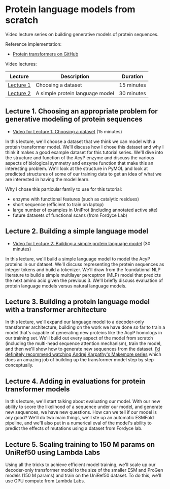 # Protein language models from scratch 

Video lecture series on building generative models of protein sequences. 

Reference implementation: 

- [Protein transformers on GitHub](https://github.com/dacarlin/protein-transformers)


Video lectures: 

| Lecture     |  Description                                                         | Duration | 
|--------------|------------------------------------------------------------------|--------------
| [Lecture 1](https://www.youtube.com/watch?v=c2kFHtuEt8s) |  Choosing a dataset | 15 minutes |
| [Lecture 2](https://youtu.be/8rePVA8rpoY) | A simple protein language model | 30 minutes | 


## Lecture 1. Choosing an appropriate problem for generative modeling of protein sequences  

- [Video for Lecture 1: Choosing a dataset](https://www.youtube.com/watch?v=c2kFHtuEt8s) (15 minutes) 

In this lecture, we'll choose a dataset that we think we can model with a protein transformer model. We'll discuss how I chose this dataset and why I think it makes a good example dataset for this tutorial series. We'll dive into the structure and function of the AcyP enzyme and discuss the various aspects of biological symmetry and enzyme function that make this an interesting problem. We'll look at the structure in PyMOL and look at predicted structures of some of our training data to get an idea of what we are interested in having the model learn. 

Why I chose this particular family to use for this tutorial: 

- enzyme with functional features (such as catalytic residues) 
- short sequence (efficient to train on laptop) 
- large number of examples in UniProt (including annotated active site)
- future datasets of functional scans (from Fordyce Lab)


## Lecture 2. Building a simple language model

- [Video for Lecture 2: Building a simple protein language model](https://youtu.be/8rePVA8rpoY) (30 minutes) 

In this lecture, we'll build a simple language model to model the AcyP proteins in our dataset. We'll discuss representing the protein sequences as integer tokens and build a tokenizer. We'll draw from the foundational NLP literature to build a simple multilayer perceptron (MLP) model that predicts the next amino acid given the previous 3. We'll briefly discuss evaluation of protein language models versus natural language models.  


## Lecture 3. Building a protein language model with a transformer architecture 

In this lecture, we'll expand our language model to a decoder-only transformer architecture, building on the work we have done so far to train a model that's capable of generating new proteins like the AcyP homologs in our training set. We'll build out every aspect of the model from scratch (including the multi-head sequence attention mechanism), train the model, and then we'll show how to generate new sequences from the dataset. [I'd definitely recommend watching Andrej Karpathy's Makemore series](https://www.youtube.com/watch?v=VMj-3S1tku0&list=PLAqhIrjkxbuWI23v9cThsA9GvCAUhRvKZ) which does an amazing job of building up the transformer model step by step conceptually. 


## Lecture 4. Adding in evaluations for protein transformer models  

In this lecture, we'll start talking about evaluating our model. With our new ability to score the likelihood of a sequence under our model, and generate new sequences, we have new questions. How can we tell if our model is any good? We'll do two main things, we'll ste up an automatic ESMFold pipeline, and we'll also put in a numerical eval of the model's ability to predict the effects of mutations using a dataset from Fordyce lab. 


## Lecture 5. Scaling training to 150 M params on UniRef50 using Lambda Labs 

Using all the tricks to achieve efficient model training, we'll scale up our decoder-only transformer model to the size of the smaller ESM and ProGen models (150 M params) and train on the UniRef50 dataset. To do this, we'll use GPU compute from Lambda Labs. 





